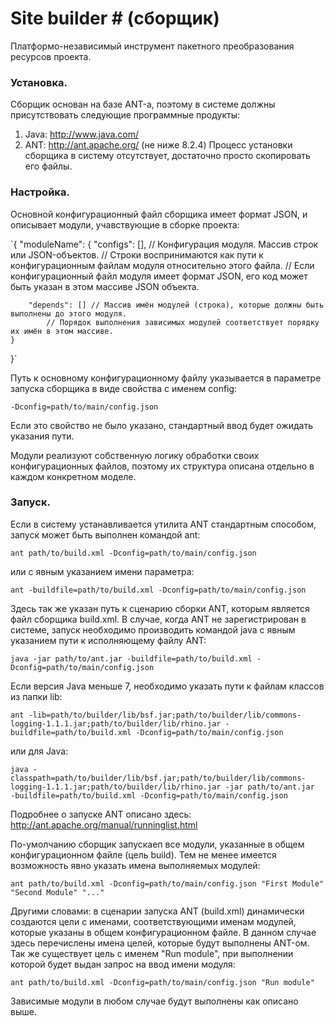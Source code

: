 # Site builder # (сборщик)
Платформо-независимый инструмент пакетного преобразования ресурсов проекта.

### Установка. ###
Сборщик основан на базе ANT-а, поэтому в системе должны присутствовать следующие программные продукты:
1. Java: http://www.java.com/
2. ANT: http://ant.apache.org/ (не ниже 8.2.4)
Процесс установки сборщика в систему отсутствует, достаточно просто скопировать его файлы.

### Настройка. ###
Основной конфигурационный файл сборщика имеет формат JSON, и описывает модули, учавствующие в сборке проекта:

`{
	"moduleName": {
		"configs": [], // Конфигурация модуля. Массив строк или JSON-объектов.
			// Строки воспринимаются как пути к конфигурационным файлам модуля относительно этого файла.
			// Если конфигурационный файл модуля имеет формат JSON, его код может быть указан в этом массиве JSON объекта.

		"depends": [] // Массив имён модулей (строка), которые должны быть выполнены до этого модуля.
			// Порядок выполнения зависимых модулей соответствует порядку их имён в этом массиве.
	}
}`

Путь к основному конфигурационному файлу указывается в параметре запуска сборщика в виде свойства с именем config:

`-Dconfig=path/to/main/config.json`

Если это свойство не было указано, стандартный ввод будет ожидать указания пути.

Модули реализуют собственную логику обработки своих конфигурационных файлов, поэтому их структура описана отдельно в каждом конкретном моделе.

### Запуск. ###
Если в систему устанавливается утилита ANT стандартным способом, запуск может быть выполнен командой ant:

`ant path/to/build.xml -Dconfig=path/to/main/config.json`

или с явным указанием имени параметра:

`ant -buildfile=path/to/build.xml -Dconfig=path/to/main/config.json`

Здесь так же указан путь к сценарию сборки ANT, которым является файл сборщика build.xml.
В случае, когда ANT не зарегистрирован в системе, запуск необходимо производить командой java с явным указанием пути к исполняющему файлу ANT:

`java -jar path/to/ant.jar -buildfile=path/to/build.xml -Dconfig=path/to/main/config.json`

Если версия Java меньше 7, необходимо указать пути к файлам классов из папки lib:

`ant -lib=path/to/builder/lib/bsf.jar;path/to/builder/lib/commons-logging-1.1.1.jar;path/to/builder/lib/rhino.jar -buildfile=path/to/build.xml -Dconfig=path/to/main/config.json`

или для Java:

`java -classpath=path/to/builder/lib/bsf.jar;path/to/builder/lib/commons-logging-1.1.1.jar;path/to/builder/lib/rhino.jar -jar path/to/ant.jar  -buildfile=path/to/build.xml -Dconfig=path/to/main/config.json`

Подробнее о запуске ANT описано здесь: http://ant.apache.org/manual/runninglist.html

По-умолчанию сборщик запускаеп все модули, указанные в общем конфигурационном файле (цель build). Тем не менее имеется возможность явно указать имена выполняемых модулей:

`ant path/to/build.xml -Dconfig=path/to/main/config.json "First Module" "Second Module" "..."`

Другими словами: в сценарии запуска ANT (build.xml) динамически создаются цели с именами, соответствующими именам модулей, которые указаны в общем конфигурационном файле. В данном случае здесь перечислены имена целей, которые будут выполнены ANT-ом.
Так же существует цель с именем "Run module", при выполнении которой будет выдан запрос на ввод имени модуля:

`ant path/to/build.xml -Dconfig=path/to/main/config.json "Run module"`

Зависимые модули в любом случае будут выполнены как описано выше.